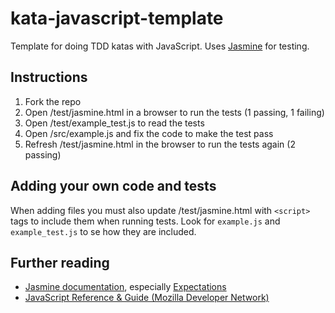 # kata-javascript-template

Template for doing TDD katas with JavaScript. Uses [Jasmine](http://pivotal.github.io/jasmine/) for testing.

## Instructions

1. Fork the repo
2. Open /test/jasmine.html in a browser to run the tests (1 passing, 1 failing)
3. Open /test/example_test.js to read the tests
4. Open /src/example.js and fix the code to make the test pass
5. Refresh /test/jasmine.html in the browser to run the tests again (2 passing)

## Adding your own code and tests

When adding files you must also update /test/jasmine.html with `<script>` tags to include them when running tests. Look for `example.js` and `example_test.js` to se how they are included.

## Further reading

- [Jasmine documentation](http://pivotal.github.io/jasmine/), especially [Expectations](http://pivotal.github.io/jasmine/#section-Expectations)
- [JavaScript Reference & Guide (Mozilla Developer Network)](https://developer.mozilla.org/en/docs/JavaScript)
